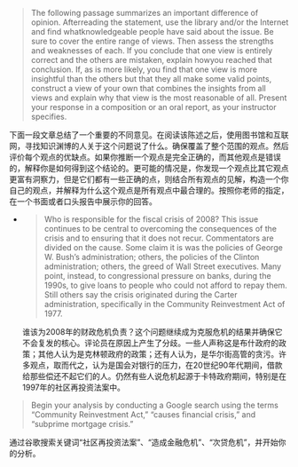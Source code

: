 > The following passage summarizes an important difference of opinion. Afterreading the statement, use the library and/or the Internet and find whatknowledgeable people have said about the issue. Be sure to cover the entire range of views. Then assess the strengths and weaknesses of each. If you conclude that one view is entirely correct and the others are mistaken, explain howyou reached that conclusion. If, as is more likely, you find that one view is more insightful than the others but that they all make some valid points, construct a view of your own that combines the insights from all views and explain why that view is the most reasonable of all. Present your response in a composition or an oral report, as your instructor specifies.

下面一段文章总结了一个重要的不同意见。在阅读该陈述之后，使用图书馆和互联网，寻找知识渊博的人关于这个问题说了什么。确保覆盖了整个范围的观点。然后评价每个观点的优缺点。如果你推断一个观点是完全正确的，而其他观点是错误的，解释你是如何得到这个结论的。更可能的情况是，你发现一个观点比其它观点更富有洞察力，但是它们都有一些正确的点，则结合所有观点的见解，构造一个你自己的观点，并解释为什么这个观点是所有观点中最合理的。按照你老师的指定，在一个书面或者口头报告中展示你的回答。

* > Who is responsible for the fiscal crisis of 2008? This issue continues to be central to overcoming the consequences of the crisis and to ensuring that it does not recur. Commentators are divided on the cause. Some claim it is was the policies of George W. Bush’s administration; others, the policies of the Clinton administration; others, the greed of Wall Street executives. Many point, instead, to congressional pressure on banks, during the 1990s, to give loans to people who could not afford to repay them. Still others say the crisis originated during the Carter administration, specifically in the Community Reinvestment Act of 1977.

  谁该为2008年的财政危机负责？这个问题继续成为克服危机的结果并确保它不会复发的核心。评论员在原因上产生了分歧。一些人声称这是布什政府的政策；其他人认为是克林顿政府的政策；还有人认为，是华尔街高管的贪污。许多观点，取而代之，认为是国会对银行的压力，在20世纪90年代期间，借款给那些偿还不起它们的人。仍然有些人说危机起源于卡特政府期间，特别是在1997年的社区再投资法案中。

> Begin your analysis by conducting a Google search using the terms “Community Reinvestment Act,” “causes financial crisis,” and “subprime mortgage crisis.”

通过谷歌搜索关键词“社区再投资法案”、“造成金融危机”、“次贷危机”，并开始你的分析。

